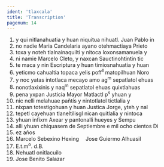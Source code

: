```yaml
---
ident: 'tlaxcala'
title: 'Transcription'
pagenum: 14
---
```

1. y qui nitlanahuatia y huan niquitua nihuatl. Juan Pablo in 
2. no nadie Maria Candelaria ayano otehmactiaya Prieto
3. toxa y noteh tlalnainaquilti y nitoca loxonsamanuela y 
4. ni namie Marcelo Cleto, y naxcan Sauctinohtintin tic
5. te maca y nin Escriptura y huan timiosnahuatia y huan 
6. yeticmo cahualtia topaca yelis poff<sup>ll </sup>matopilhuan Noro
7. y noc yatas intotlaca mecayo amo ag<sup>m</sup> sepatlatol ehuas
8. nonotlaxixinis y naq<sup>m</sup> sepatlatol ehuas quixtlahuas
9. pena yxpan Justicia Mayor Matlactl p<sup>s</sup> yhuan y
10. nic nelli melahuae pañtís y nintotlatol tictlalia y 
11. nixpan totestigohuan y huan Justica Jorge, yteh y nal
12. tepetl cayehuan tlaneltilisgl nican quitlalia y nintoca
13. yhuan infixm Axear y pantonalli hueyes y Sempu
14. alli yhuan chiquasem de Septiembre e mil ocho cientos Di
15. ez años 
16. Marcelo Sebexino Hexing  Jose Guiermo Alhuasil
17. E.t.m<sup>o</sup>. d.B.
18. Nehuatl onitlacuilo 
19. Jose Benito Salazar
